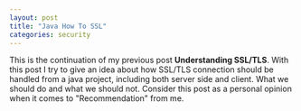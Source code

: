 ```yaml
---
layout: post
title: "Java How To SSL"
categories: security
---
```


This is the continuation of my previous post **Understanding SSL/TLS**. With this post I try to give an idea about how SSL/TLS connection should be handled from a java project, including both server side and client. What we should do and what we should not. Consider this post as a personal opinion when it comes to "Recommendation" from me.